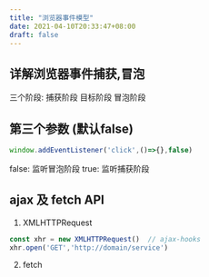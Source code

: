 ```yaml
---
title: "浏览器事件模型"
date: 2021-04-10T20:33:47+08:00
draft: false
---
```

## 详解浏览器事件捕获,冒泡
三个阶段: 捕获阶段 目标阶段 冒泡阶段

## 第三个参数 (默认false)
```js
window.addEventListener('click',()=>{},false)
```
false: 监听冒泡阶段
true: 监听捕获阶段


## ajax 及 fetch API
<!-- axios -->
1. XMLHTTPRequest
   
```js
const xhr = new XMLHTTPRequest()  // ajax-hooks
xhr.open('GET','http://domain/service')
```

2. fetch
